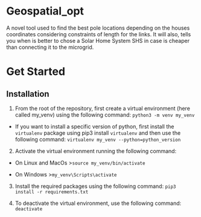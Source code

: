 # Geospatial_opt
A novel tool used to find the best pole locations depending on the houses coordinates considering constraints of length for the links. It will also, tells you when is better to chose a Solar Home System SHS in case is cheaper than connecting it to the microgrid. 

# Get Started

## Installation

1. From the root of the repository, first create a virtual environment (here called my_venv) using the following command: `python3 -m venv my_venv`

- If you want to install a specific version of python, first install the `virtualenv` package using pip3 install `virtualenv` and then use the following command: `virtualenv my_venv --python=python_version`

2. Activate the virtual environment running the following command:

- On Linux and MacOs >`source my_venv/bin/activate`

- On Windows >`my_venv\Scripts\activate`

3. Install the required packages using the following command:
   `pip3 install -r requirements.txt`

4. To deactivate the virtual environment, use the following command:
   `deactivate`